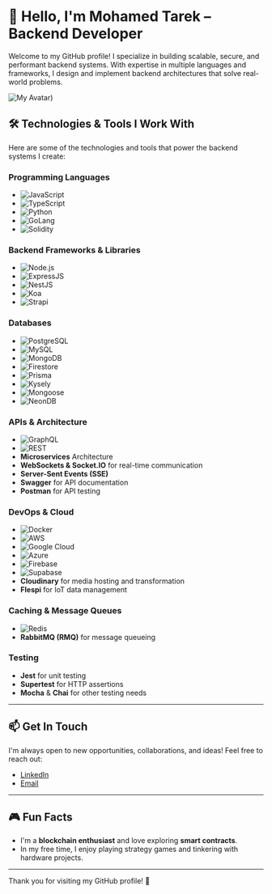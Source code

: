 # 👋 Hello, I'm **Mohamed Tarek** – Backend Developer

Welcome to my GitHub profile! I specialize in building scalable, secure, and performant backend systems. With expertise in multiple languages and frameworks, I design and implement backend architectures that solve real-world problems.

![My Avatar](https://www.linkedin.com/in/mohamed-tarek-fouad/overlay/background-image/))

## 🛠️ Technologies & Tools I Work With

Here are some of the technologies and tools that power the backend systems I create:

### Programming Languages
- ![JavaScript](https://img.shields.io/badge/JavaScript-F7DF1E?style=flat&logo=javascript&logoColor=black)
- ![TypeScript](https://img.shields.io/badge/TypeScript-3178C6?style=flat&logo=typescript&logoColor=white)
- ![Python](https://img.shields.io/badge/Python-3776AB?style=flat&logo=python&logoColor=white)
- ![GoLang](https://img.shields.io/badge/Go-00ADD8?style=flat&logo=go&logoColor=white)
- ![Solidity](https://img.shields.io/badge/Solidity-363636?style=flat&logo=solidity&logoColor=white)

### Backend Frameworks & Libraries
- ![Node.js](https://img.shields.io/badge/Node.js-339933?style=flat&logo=node.js&logoColor=white)
- ![ExpressJS](https://img.shields.io/badge/Express.js-000000?style=flat&logo=express&logoColor=white)
- ![NestJS](https://img.shields.io/badge/NestJS-E0234E?style=flat&logo=nestjs&logoColor=white)
- ![Koa](https://img.shields.io/badge/Koa-000000?style=flat&logo=koa&logoColor=white)
- ![Strapi](https://img.shields.io/badge/Strapi-2E7AE1?style=flat&logo=strapi&logoColor=white)

### Databases
- ![PostgreSQL](https://img.shields.io/badge/PostgreSQL-336791?style=flat&logo=postgresql&logoColor=white)
- ![MySQL](https://img.shields.io/badge/MySQL-4479A1?style=flat&logo=mysql&logoColor=white)
- ![MongoDB](https://img.shields.io/badge/MongoDB-47A248?style=flat&logo=mongodb&logoColor=white)
- ![Firestore](https://img.shields.io/badge/Firestore-FFCA28?style=flat&logo=googlefirestore&logoColor=black)
- ![Prisma](https://img.shields.io/badge/Prisma-2D3748?style=flat&logo=prisma&logoColor=white)
- ![Kysely](https://img.shields.io/badge/Kysely-FF5F00?style=flat&logo=kysely&logoColor=white)
- ![Mongoose](https://img.shields.io/badge/Mongoose-880000?style=flat&logo=mongoose&logoColor=white)
- ![NeonDB](https://img.shields.io/badge/NeonDB-FF7A00?style=flat&logo=neondb&logoColor=white)

### APIs & Architecture
- ![GraphQL](https://img.shields.io/badge/GraphQL-E10098?style=flat&logo=graphql&logoColor=white)
- ![REST](https://img.shields.io/badge/REST-000000?style=flat&logo=swagger&logoColor=white)
- **Microservices** Architecture
- **WebSockets & Socket.IO** for real-time communication
- **Server-Sent Events (SSE)**
- **Swagger** for API documentation
- **Postman** for API testing

### DevOps & Cloud
- ![Docker](https://img.shields.io/badge/Docker-2496ED?style=flat&logo=docker&logoColor=white)
- ![AWS](https://img.shields.io/badge/AWS-232F3E?style=flat&logo=amazonaws&logoColor=white)
- ![Google Cloud](https://img.shields.io/badge/Google_Cloud-4285F4?style=flat&logo=googlecloud&logoColor=white)
- ![Azure](https://img.shields.io/badge/Azure-0089D6?style=flat&logo=microsoftazure&logoColor=white)
- ![Firebase](https://img.shields.io/badge/Firebase-FFCA28?style=flat&logo=firebase&logoColor=black)
- ![Supabase](https://img.shields.io/badge/Supabase-3ECF8E?style=flat&logo=supabase&logoColor=white)
- **Cloudinary** for media hosting and transformation
- **Flespi** for IoT data management

### Caching & Message Queues
- ![Redis](https://img.shields.io/badge/Redis-DC382D?style=flat&logo=redis&logoColor=white)
- **RabbitMQ (RMQ)** for message queueing

### Testing
- **Jest** for unit testing
- **Supertest** for HTTP assertions
- **Mocha** & **Chai** for other testing needs

---


## 📫 Get In Touch

I'm always open to new opportunities, collaborations, and ideas! Feel free to reach out:

- [LinkedIn](https://www.linkedin.com/in/mohamed-tarek-fouad/)
- [Email](mohamed.tarek.fouad619@gmail.com)
---

## 🎮 Fun Facts
- I'm a **blockchain enthusiast** and love exploring **smart contracts**.
- In my free time, I enjoy playing strategy games and tinkering with hardware projects.

---

Thank you for visiting my GitHub profile! 🙌

